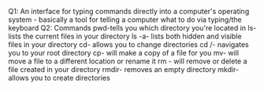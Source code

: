 Q1: An interface for typing commands directly into a computer's operating system - basically a tool for telling a computer what to do via typing/the keyboard
Q2: Commands
pwd-tells you which directory you're located in
ls- lists the current files in your directory
ls -a- lists both hidden and visible files in your directory
cd- allows you to change directories
cd /- navigates you to your root directory
cp- will make a copy of a file for you
mv- will move a file to a different location or rename it
rm - will remove or delete a file created in your directory
rmdir- removes an empty directory
mkdir- allows you to create directories
